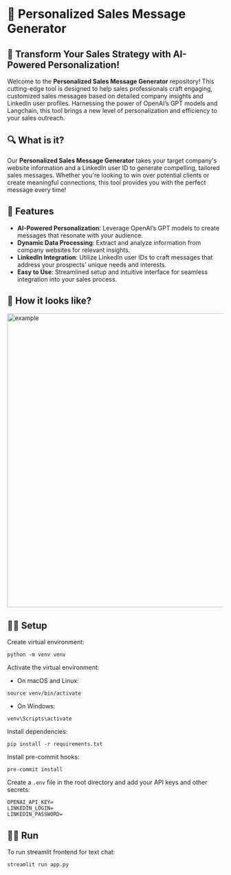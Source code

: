 # 🚀 Personalized Sales Message Generator

## 🎯 Transform Your Sales Strategy with AI-Powered Personalization!


Welcome to the **Personalized Sales Message Generator** repository! This cutting-edge tool is designed to help sales professionals craft engaging, customized sales messages based on detailed company insights and LinkedIn user profiles. Harnessing the power of OpenAI’s GPT models and Langchain, this tool brings a new level of personalization and efficiency to your sales outreach.

## 🔍 What is it?

Our **Personalized Sales Message Generator** takes your target company's website information and a LinkedIn user ID to generate compelling, tailored sales messages. Whether you're looking to win over potential clients or create meaningful connections, this tool provides you with the perfect message every time!

## 🚀 Features

- **AI-Powered Personalization**: Leverage OpenAI’s GPT models to create messages that resonate with your audience.
- **Dynamic Data Processing**: Extract and analyze information from company websites for relevant insights.
- **LinkedIn Integration**: Utilize LinkedIn user IDs to craft messages that address your prospects’ unique needs and interests.
- **Easy to Use**: Streamlined setup and intuitive interface for seamless integration into your sales process.

## 🤩 How it looks like?
<img width="683" alt="example" src="https://github.com/anya-mb/sales-automation/assets/47106377/d5a77d6f-28d0-423c-8d68-6ed0ecc6f5b6">

## 👨‍💻 Setup

Create virtual environment:

```
python -m venv venv
```

Activate the virtual environment:

* On macOS and Linux:

```
source venv/bin/activate
```
* On Windows:
```
venv\Scripts\activate
```

Install dependencies:

```
pip install -r requirements.txt
```
Install pre-commit hooks:
```
pre-commit install
```

Create a `.env` file in the root directory and add your API keys and other secrets:
```
OPENAI_API_KEY=
LINKEDIN_LOGIN=
LINKEDIN_PASSWORD=
```

## 🕺🏼 Run

To run streamlit frontend for text chat:
```
streamlit run app.py
```
